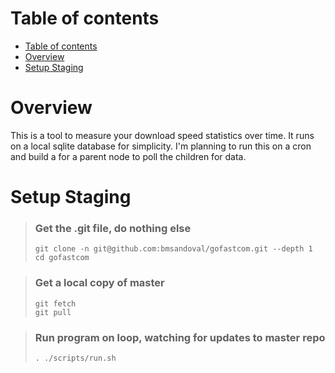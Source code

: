 Table of contents
=================
   * [Table of contents](#table-of-contents)
   * [Overview](#overview)
   * [Setup Staging](#setup-staging)
   
# Overview
This is a tool to measure your download speed statistics over time. It runs on a local sqlite database for simplicity.
I'm planning to run this on a cron and build a for a parent node to poll the children for data.

# Setup Staging
>### Get the .git file, do nothing else
>```
>git clone -n git@github.com:bmsandoval/gofastcom.git --depth 1
>cd gofastcom
>```

>### Get a local copy of master
>```
>git fetch
>git pull
>```

>### Run program on loop, watching for updates to master repo
>```
>. ./scripts/run.sh
>```
